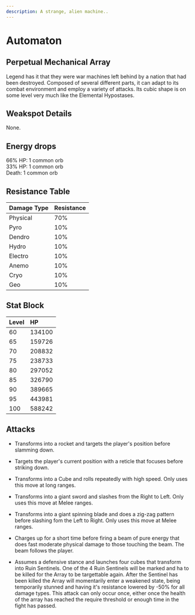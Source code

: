 ```yaml
---
description: A strange, alien machine..
---
```


# Automaton

## Perpetual Mechanical Array

Legend has it that they were war machines left behind by a nation that had been destroyed. Composed of several different parts, it can adapt to its combat environment and employ a variety of attacks. Its cubic shape is on some level very much like the Elemental Hypostases.

## Weakspot Details

None.

## Energy drops

66% HP: 1 common orb  
33% HP: 1 common orb  
Death: 1 common orb

## Resistance Table

| Damage Type | Resistance |
| :--- | :--- |
| Physical | 70% |
| Pyro | 10% |
| Dendro | 10% |
| Hydro | 10% |
| Electro | 10% |
| Anemo | 10% |
| Cryo | 10% |
| Geo | 10% |

## Stat Block

| Level | HP |
| :--- | :--- |
| 60 | 134100 |
| 65 | 159726 |
| 70 | 208832 |
| 75 | 238733 |
| 80 | 297052 |
| 85 | 326790 |
| 90 | 389665 |
| 95 | 443981 |
| 100 | 588242 |

## Attacks

* Transforms into a rocket and targets the player's position before slamming down.

* Targets the player's current position with a reticle that focuses before striking down.

* Transforms into a Cube and rolls repeatedly with high speed. Only uses this move at long ranges.

* Transforms into a giant sword and slashes from the Right to Left. Only uses this move at Melee ranges.

* Transforms into a giant spinning blade and does a zig-zag pattern before slashing fom the Left to Right. Only uses this move at Melee ranges.

* Charges up for a short time before firing a beam of pure energy that does fast moderate physical damage to those touching the beam. The beam follows the player.

* Assumes a defensive stance and launches four cubes that transform into Ruin Sentinels. One of the 4 Ruin Sentinels will be marked and ha to be killed for the Array to be targettable again. After the Sentinel has been killed the Array will momentarily enter a weakened state, being temporarily stunned and having it's resistance lowered by -50% for all damage types. This attack can only occur once, either once the health of the array has reached the require threshold or enough time in the fight has passed.
